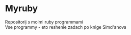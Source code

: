 # Myruby
Repositorij s moimi ruby programmami  
Vse programmy - eto reshenie zadach po knige Simd'anova  

